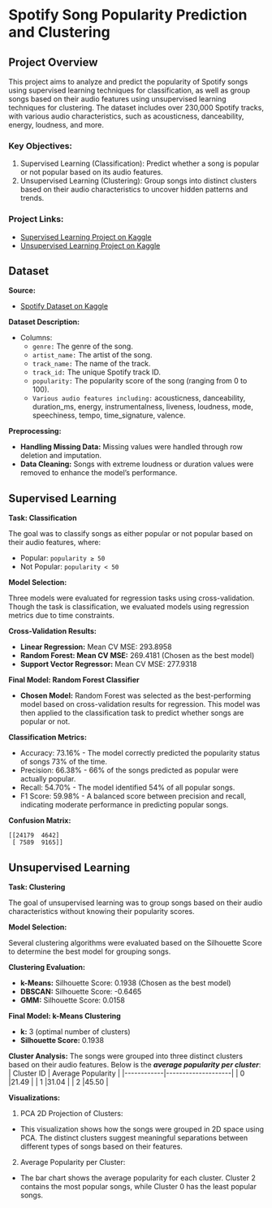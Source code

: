 # Spotify Song Popularity Prediction and Clustering
## Project Overview
This project aims to analyze and predict the popularity of Spotify songs using supervised learning techniques for classification, as well as group songs based on their audio features using unsupervised learning techniques for clustering. The dataset includes over 230,000 Spotify tracks, with various audio characteristics, such as acousticness, danceability, energy, loudness, and more.

### Key Objectives:
1. Supervised Learning (Classification): Predict whether a song is popular or not popular based on its audio features.
2. Unsupervised Learning (Clustering): Group songs into distinct clusters based on their audio characteristics to uncover hidden patterns and trends.

### Project Links:
- [Supervised Learning Project on Kaggle](https://www.kaggle.com/code/lalehseyin/aygaz-ml-project-supervised-learning)
- [Unsupervised Learning Project on Kaggle](https://www.kaggle.com/code/lalehseyin/aygaz-ml-project-unsupervised-learning)

## Dataset
**Source:** 
- [Spotify Dataset on Kaggle](https://www.kaggle.com/datasets/zaheenhamidani/ultimate-spotify-tracks-db)
  
**Dataset Description:**
- Columns:
  - `genre:` The genre of the song.
  - `artist_name:` The artist of the song.
  - `track_name:` The name of the track.
  - `track_id:` The unique Spotify track ID.
  - `popularity:` The popularity score of the song (ranging from 0 to 100).
  - `Various audio features including:` acousticness, danceability, duration_ms, energy, instrumentalness, liveness, loudness, mode, speechiness, tempo, time_signature, valence.
 
**Preprocessing:**
- **Handling Missing Data:** Missing values were handled through row deletion and imputation.
- **Data Cleaning:** Songs with extreme loudness or duration values were removed to enhance the model’s performance.

## Supervised Learning
**Task: Classification**

The goal was to classify songs as either popular or not popular based on their audio features, where:
- Popular: `popularity ≥ 50`
- Not Popular: `popularity < 50`

**Model Selection:**

Three models were evaluated for regression tasks using cross-validation. Though the task is classification, we evaluated models using regression metrics due to time constraints.

**Cross-Validation Results:**
- **Linear Regression:** Mean CV MSE: 293.8958
- **Random Forest: Mean CV MSE:** 269.4181 (Chosen as the best model)
- **Support Vector Regressor:** Mean CV MSE: 277.9318

**Final Model: Random Forest Classifier**
- **Chosen Model:** Random Forest was selected as the best-performing model based on cross-validation results for regression. This model was then applied to the classification task to predict whether songs are popular or not.

**Classification Metrics:**
- Accuracy: 73.16% - The model correctly predicted the popularity status of songs 73% of the time.
- Precision: 66.38% - 66% of the songs predicted as popular were actually popular.
- Recall: 54.70% - The model identified 54% of all popular songs.
- F1 Score: 59.98% - A balanced score between precision and recall, indicating moderate performance in predicting popular songs.

**Confusion Matrix:**
```
[[24179  4642]
 [ 7589  9165]]
```
## Unsupervised Learning
**Task: Clustering**

The goal of unsupervised learning was to group songs based on their audio characteristics without knowing their popularity scores.

**Model Selection:**

Several clustering algorithms were evaluated based on the Silhouette Score to determine the best model for grouping songs.

**Clustering Evaluation:**
- **k-Means:** Silhouette Score: 0.1938 (Chosen as the best model)
- **DBSCAN:** Silhouette Score: -0.6465
- **GMM:** Silhouette Score: 0.0158

**Final Model: k-Means Clustering**
- **k:** 3 (optimal number of clusters)
- **Silhouette Score:** 0.1938

**Cluster Analysis:**
The songs were grouped into three distinct clusters based on their audio features. Below is the ***average popularity per cluster***:
| Cluster ID | Average Popularity |
|------------|--------------------|
| 0          |21.49               |
| 1          |31.04               |
| 2          |45.50               |

**Visualizations:**
1. PCA 2D Projection of Clusters:

- This visualization shows how the songs were grouped in 2D space using PCA. The distinct clusters suggest meaningful separations between different types of songs based on their features.
2. Average Popularity per Cluster:

- The bar chart shows the average popularity for each cluster. Cluster 2 contains the most popular songs, while Cluster 0 has the least popular songs.
